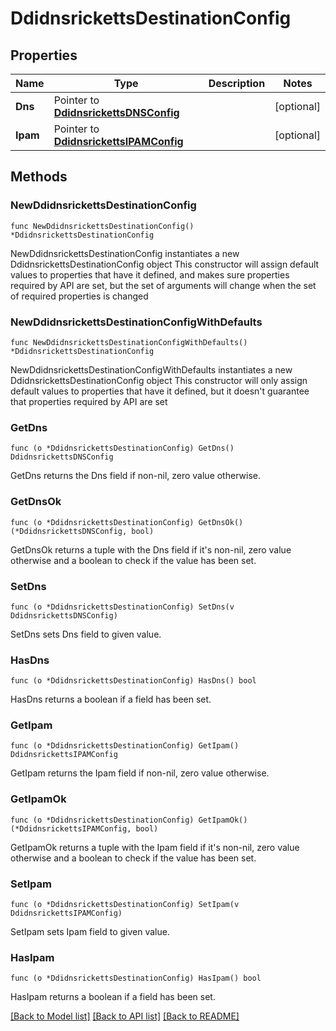 # DdidnsrickettsDestinationConfig

## Properties

Name | Type | Description | Notes
------------ | ------------- | ------------- | -------------
**Dns** | Pointer to [**DdidnsrickettsDNSConfig**](DdidnsrickettsDNSConfig.md) |  | [optional] 
**Ipam** | Pointer to [**DdidnsrickettsIPAMConfig**](DdidnsrickettsIPAMConfig.md) |  | [optional] 

## Methods

### NewDdidnsrickettsDestinationConfig

`func NewDdidnsrickettsDestinationConfig() *DdidnsrickettsDestinationConfig`

NewDdidnsrickettsDestinationConfig instantiates a new DdidnsrickettsDestinationConfig object
This constructor will assign default values to properties that have it defined,
and makes sure properties required by API are set, but the set of arguments
will change when the set of required properties is changed

### NewDdidnsrickettsDestinationConfigWithDefaults

`func NewDdidnsrickettsDestinationConfigWithDefaults() *DdidnsrickettsDestinationConfig`

NewDdidnsrickettsDestinationConfigWithDefaults instantiates a new DdidnsrickettsDestinationConfig object
This constructor will only assign default values to properties that have it defined,
but it doesn't guarantee that properties required by API are set

### GetDns

`func (o *DdidnsrickettsDestinationConfig) GetDns() DdidnsrickettsDNSConfig`

GetDns returns the Dns field if non-nil, zero value otherwise.

### GetDnsOk

`func (o *DdidnsrickettsDestinationConfig) GetDnsOk() (*DdidnsrickettsDNSConfig, bool)`

GetDnsOk returns a tuple with the Dns field if it's non-nil, zero value otherwise
and a boolean to check if the value has been set.

### SetDns

`func (o *DdidnsrickettsDestinationConfig) SetDns(v DdidnsrickettsDNSConfig)`

SetDns sets Dns field to given value.

### HasDns

`func (o *DdidnsrickettsDestinationConfig) HasDns() bool`

HasDns returns a boolean if a field has been set.

### GetIpam

`func (o *DdidnsrickettsDestinationConfig) GetIpam() DdidnsrickettsIPAMConfig`

GetIpam returns the Ipam field if non-nil, zero value otherwise.

### GetIpamOk

`func (o *DdidnsrickettsDestinationConfig) GetIpamOk() (*DdidnsrickettsIPAMConfig, bool)`

GetIpamOk returns a tuple with the Ipam field if it's non-nil, zero value otherwise
and a boolean to check if the value has been set.

### SetIpam

`func (o *DdidnsrickettsDestinationConfig) SetIpam(v DdidnsrickettsIPAMConfig)`

SetIpam sets Ipam field to given value.

### HasIpam

`func (o *DdidnsrickettsDestinationConfig) HasIpam() bool`

HasIpam returns a boolean if a field has been set.


[[Back to Model list]](../README.md#documentation-for-models) [[Back to API list]](../README.md#documentation-for-api-endpoints) [[Back to README]](../README.md)


